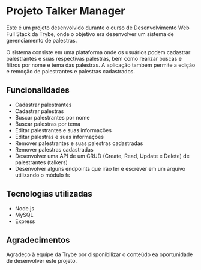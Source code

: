 # Projeto Talker Manager
Este é um projeto desenvolvido durante o curso de Desenvolvimento Web Full Stack da Trybe, onde o objetivo era desenvolver um sistema de gerenciamento de palestras.

O sistema consiste em uma plataforma onde os usuários podem cadastrar palestrantes e suas respectivas palestras, bem como realizar buscas e filtros por nome e tema das palestras. A aplicação também permite a edição e remoção de palestrantes e palestras cadastrados.

## Funcionalidades
- Cadastrar palestrantes
- Cadastrar palestras
- Buscar palestrantes por nome
- Buscar palestras por tema
- Editar palestrantes e suas informações
- Editar palestras e suas informações
- Remover palestrantes e suas palestras cadastradas
- Remover palestras cadastradas
- Desenvolver uma API de um CRUD (Create, Read, Update e Delete) de palestrantes (talkers)
- Desenvolver alguns endpoints que irão ler e escrever em um arquivo utilizando o módulo fs

## Tecnologias utilizadas
- Node.js
- MySQL
- Express

## Agradecimentos
Agradeço à equipe da Trybe por disponibilizar o conteúdo ea oportunidade de desenvolver este projeto.
